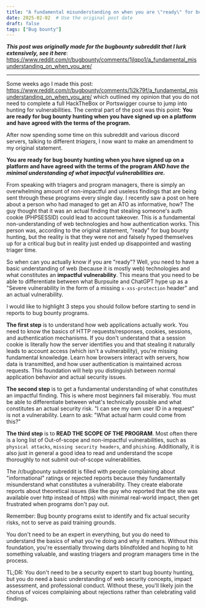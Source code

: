 ```yaml
---
title: "A fundamental misunderstanding on when you are \"ready\" for bug bounty hunting. Part 2"
date: 2025-02-02  # Use the original post date
draft: false
tags: ["Bug bounty"]
---
```

***This post was originally made for the bugbounty subreddit that I lurk extensively, see it here***: https://www.reddit.com/r/bugbounty/comments/1jlqpo1/a_fundamental_misunderstanding_on_when_you_are/


----
Some weeks ago I made this post: https://www.reddit.com/r/bugbounty/comments/1i2k79f/a_fundamental_misunderstanding_on_when_you_are/ which outlined my opinion that you do not need to complete a full HackTheBox or Portswigger course to jump into hunting for vulnerabilities. The central part of the post was this point: **You are ready for bug bounty hunting when you have signed up on a platform and have agreed with the terms of the program.**


After now spending some time on this subreddit and various discord servers, talking to different *triagers*, I now want to make an amendment to my original statement.


**You are ready for bug bounty hunting when you have signed up on a platform and have agreed with the terms of the program _AND have the minimal understanding of what impactful vulnerabilities are._**


From speaking with triagers and program managers, there is simply an overwhelming amount of non-impactful and useless findings that are being sent through these programs every single day. I recently saw a post on here about a person who had managed to get an ATO as informative, how? The guy thought that it was an actual finding that stealing someone's auth cookie (PHPSESSID) could lead to account takeover. This is a fundamental non-understanding of web technologies and how authentication works. This person was, according to the original statement, "ready" for bug bounty hunting, but the reality is that they were not and falsely hyped themselves up for a critical bug but in reality just ended up disappointed and wasting triager time.


So when can you actually know if you are "ready"? Well, you need to have a basic understanding of web (because it is mostly web) technologies and what constitutes an **impactful vulnerability**. This means that you need to be able to differentiate between what Burpsuite and ChatGPT hype up as a "Severe vulnerability in the form of a missing `x-xss-protection` header" and an actual vulnerability.


I would like to highlight 3 steps you should follow before starting to send in reports to bug bounty programs.


**The first step** is to understand how web applications actually work. You need to know the basics of HTTP requests/responses, cookies, sessions, and authentication mechanisms. If you don't understand that a session cookie is literally how the server identifies you and that stealing it naturally leads to account access (which isn't a vulnerability), you're missing fundamental knowledge. Learn how browsers interact with servers, how data is transmitted, and how user authentication is maintained across requests. This foundation will help you distinguish between normal application behavior and actual security issues.


**The second step** is to get a fundamental understanding of what constitutes an impactful finding. This is where most beginners fail miserably. You must be able to differentiate between what's technically possible and what constitutes an actual security risk. "I can see my own user ID in a request" is not a vulnerability. Learn to ask: "What actual harm could come from this?"


**The third step** is to **READ THE SCOPE OF THE PROGRAM**. Most often there is a long list of Out-of-scope and non-impactful vulnerabilities, such as `physical attacks`, `missing security headers`, and `phishing`. Additionally, it is also just in general a good idea to read and understand the scope thoroughly to not submit out-of-scope vulnerabilities.


The /r/bugbounty subreddit is filled with people complaining about "informational" ratings or rejected reports because they fundamentally misunderstand what constitutes a vulnerability. They create elaborate reports about theoretical issues (like the guy who reported that the site was available over http instead of https) with minimal real-world impact, then get frustrated when programs don't pay out.


Remember: Bug bounty programs exist to identify and fix actual security risks, not to serve as paid training grounds. 


You don't need to be an expert in everything, but you do need to understand the basics of what you're doing and why it matters. Without this foundation, you're essentially throwing darts blindfolded and hoping to hit something valuable, and wasting triagers and program managers time in the process.


TL;DR: You don't need to be a security expert to start bug bounty hunting, but you do need a basic understanding of web security concepts, impact assessment, and professional conduct. Without these, you'll likely join the chorus of voices complaining about rejections rather than celebrating valid findings.